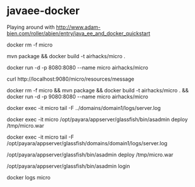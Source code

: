# javaee-docker

Playing around with http://www.adam-bien.com/roller/abien/entry/java_ee_and_docker_quickstart

docker rm -f micro

mvn package && docker build -t airhacks/micro .

docker run -d -p 8080:8080 --name micro airhacks/micro

curl http://localhost:9080/micro/resources/message

docker rm -f micro && mvn package && docker build -t airhacks/micro . && docker run -d -p 9080:8080 --name micro airhacks/micro

docker exec -it micro tail -F ../domains/domain1/logs/server.log

docker exec -it micro /opt/payara/appserver/glassfish/bin/asadmin deploy /tmp/micro.war

docker exec -it micro tail -F /opt/payara/appserver/glassfish/domains/domain1/logs/server.log

/opt/payara/appserver/glassfish/bin/asadmin deploy /tmp/micro.war

/opt/payara/appserver/glassfish/bin/asadmin login

docker logs micro
